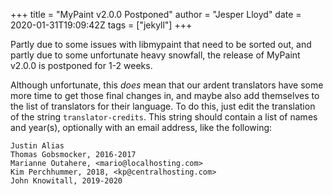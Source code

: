 +++
title = "MyPaint v2.0.0 Postponed"
author = "Jesper Lloyd"
date = 2020-01-31T19:09:42Z
tags = ["jekyll"]
+++

Partly due to some issues with libmypaint that need to be sorted out, and partly
due to some unfortunate heavy snowfall, the release of MyPaint v2.0.0 is postponed
for 1-2 weeks.

Although unfortunate, this _does_ mean that our ardent translators have some more
time to get those final changes in, and maybe also add themselves to the list of
translators for their language. To do this, just edit the translation of the string
`translator-credits`. This string should contain a list of names and year(s), optionally
with an email address, like the following:

```
Justin Alias
Thomas Gobsmocker, 2016-2017
Marianne Outahere, <mario@localhosting.com>
Kim Perchhummer, 2018, <kp@centralhosting.com>
John Knowitall, 2019-2020
```
